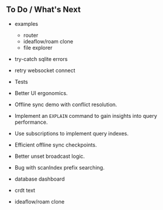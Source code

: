 ## To Do / What's Next

- examples
	- router
	- ideaflow/roam clone
	- file explorer

- try-catch sqlite errors
- retry websocket connect

- Tests
- Better UI ergonomics.

- Offline sync demo with conflict resolution.
- Implement an `EXPLAIN` command to gain insights into query performance.
- Use subscriptions to implement query indexes.

- Efficient offline sync checkpoints.
- Better unset broadcast logic.

- Bug with scanIndex prefix searching.

- database dashboard
- crdt text
- ideaflow/roam clone
